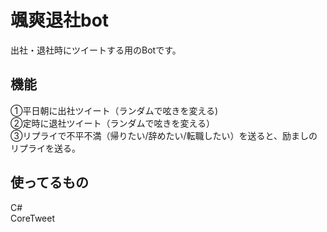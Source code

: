 颯爽退社bot
====
出社・退社時にツイートする用のBotです。

## 機能
①平日朝に出社ツイート（ランダムで呟きを変える)  
②定時に退社ツイート（ランダムで呟きを変える）  
③リプライで不平不満（帰りたい/辞めたい/転職したい）を送ると、励ましのリプライを送る。  

## 使ってるもの
C#  
CoreTweet
